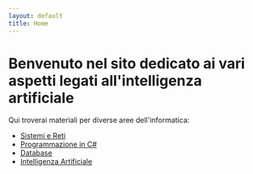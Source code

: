 ```yaml
---
layout: default
title: Home
---
```


# Benvenuto nel sito dedicato ai vari aspetti legati all'intelligenza artificiale

Qui troverai materiali per diverse aree dell'informatica:

- [Sistemi e Reti](materiali/sistemi-reti)
- [Programmazione in C#](materiali/programmazione-csharp)
- [Database](materiali/database)
- [Intelligenza Artificiale](materiali/intelligenza-artificiale)
